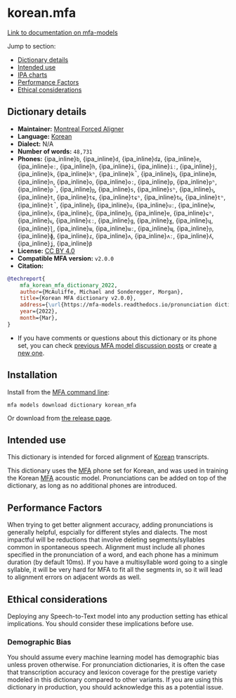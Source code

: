 
# korean.mfa

[Link to documentation on mfa-models](https://mfa-models.readthedocs.io/en/main/dictionary/korean_mfa.html)

Jump to section:

- [Dictionary details](#dictionary-details)
- [Intended use](#intended-use)
- [IPA charts](#ipa-charts)
- [Performance Factors](#performance-factors)
- [Ethical considerations](#ethical-considerations)

## Dictionary details

- **Maintainer:** [Montreal Forced Aligner](https://montreal-forced-aligner.readthedocs.io/)
- **Language:** [Korean](https://en.wikipedia.org/wiki/Korean_language)
- **Dialect:** N/A
- **Number of words:** `48,731`
- **Phones:** {ipa_inline}`b`, {ipa_inline}`d`, {ipa_inline}`dʑ`, {ipa_inline}`e`, {ipa_inline}`eː`, {ipa_inline}`h`, {ipa_inline}`i`, {ipa_inline}`iː`, {ipa_inline}`j`, {ipa_inline}`k`, {ipa_inline}`kʰ`, {ipa_inline}`k̚`, {ipa_inline}`k͈`, {ipa_inline}`m`, {ipa_inline}`n`, {ipa_inline}`o`, {ipa_inline}`oː`, {ipa_inline}`p`, {ipa_inline}`pʰ`, {ipa_inline}`p̚`, {ipa_inline}`p͈`, {ipa_inline}`s`, {ipa_inline}`sʰ`, {ipa_inline}`s͈`, {ipa_inline}`t`, {ipa_inline}`tɕ`, {ipa_inline}`tɕʰ`, {ipa_inline}`tɕ͈`, {ipa_inline}`tʰ`, {ipa_inline}`t̚`, {ipa_inline}`t͈`, {ipa_inline}`u`, {ipa_inline}`uː`, {ipa_inline}`w`, {ipa_inline}`x`, {ipa_inline}`ç`, {ipa_inline}`ŋ`, {ipa_inline}`ɐ`, {ipa_inline}`ɕʰ`, {ipa_inline}`ɕ͈`, {ipa_inline}`ɛː`, {ipa_inline}`ɡ`, {ipa_inline}`ɣ`, {ipa_inline}`ɥ`, {ipa_inline}`ɭ`, {ipa_inline}`ɯ`, {ipa_inline}`ɯː`, {ipa_inline}`ɰ`, {ipa_inline}`ɲ`, {ipa_inline}`ɸ`, {ipa_inline}`ɾ`, {ipa_inline}`ʌ`, {ipa_inline}`ʌː`, {ipa_inline}`ʎ`, {ipa_inline}`ʝ`, {ipa_inline}`β`
- **License:** [CC BY 4.0](https://github.com/MontrealCorpusTools/mfa-models/tree/main/dictionary/korean/MFA/v2.0.0/LICENSE)
- **Compatible MFA version:** `v2.0.0`
- **Citation:**

```bibtex
@techreport{
	mfa_korean_mfa_dictionary_2022,
	author={McAuliffe, Michael and Sonderegger, Morgan},
	title={Korean MFA dictionary v2.0.0},
	address={\url{https://mfa-models.readthedocs.io/pronunciation dictionary/Korean/Korean MFA dictionary v2_0_0.html}},
	year={2022},
	month={Mar},
}
```

- If you have comments or questions about this dictionary or its phone set, you can check [previous MFA model discussion posts](https://github.com/MontrealCorpusTools/mfa-models/discussions?discussions_q=Korean+MFA+dictionary+v2.0.0) or create [a new one](https://github.com/MontrealCorpusTools/mfa-models/discussions/new).

## Installation

Install from the [MFA command line](https://montreal-forced-aligner.readthedocs.io/en/latest/user_guide/models/index.html):

```
mfa models download dictionary korean_mfa
```

Or download from [the release page](https://github.com/MontrealCorpusTools/mfa-models/releases/tag/dictionary-korean_mfa-v2.0.0).

## Intended use

This dictionary is intended for forced alignment of [Korean](https://en.wikipedia.org/wiki/Korean_language) transcripts.

This dictionary uses the [MFA](https://mfa-models.readthedocs.io/en/refactor/mfa_phone_set.html#korean) phone set for Korean, and was used in training the Korean [MFA](https://mfa-models.readthedocs.io/en/refactor/mfa_phone_set.html#korean) acoustic model.
Pronunciations can be added on top of the dictionary, as long as no additional phones are introduced.

## Performance Factors

When trying to get better alignment accuracy, adding pronunciations is generally helpful, espcially for different styles and dialects.  The most impactful will be reductions that
involve deleting segments/syllables common in spontaneous speech.  Alignment must include all phones specified in the pronunciation of a word, and each phone has
a minimum duration (by default 10ms). If you have a multisyllable word going to a single syllable, it will be very hard for MFA to fit all the segments in,
so it will lead to alignment errors on adjacent words as well.

## Ethical considerations

Deploying any Speech-to-Text model into any production setting has ethical implications. You should consider these implications before use.

### Demographic Bias

You should assume every machine learning model has demographic bias unless proven otherwise.
For pronunciation dictionaries, it is often the case that transcription accuracy and lexicon coverage for the prestige variety modeled in this dictionary compared to other variants.
If you are using this dictionary in production, you should acknowledge this as a potential issue.
